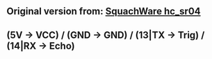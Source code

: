 ## Original version from: [SquachWare hc_sr04](https://github.com/skizzophrenic/SquachWare-CFW/tree/dev/applications/plugins/hc_sr04)


## (5V -> VCC) / (GND -> GND) / (13|TX -> Trig) / (14|RX -> Echo)